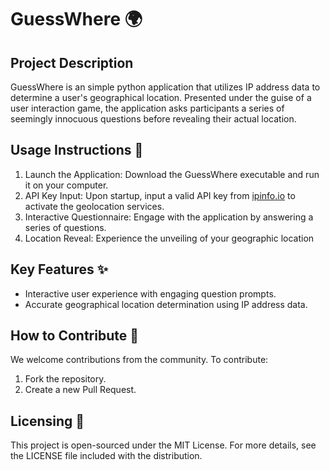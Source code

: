 # GuessWhere 🌍

## Project Description
GuessWhere is an simple python application that utilizes IP address data to determine a user's geographical location. Presented under the guise of a user interaction game, the application asks participants a series of seemingly innocuous questions before revealing their actual location.

## Usage Instructions 🚀
1. Launch the Application: Download the GuessWhere executable and run it on your computer.
2. API Key Input: Upon startup, input a valid API key from [ipinfo.io](https://ipinfo.io/) to activate the geolocation services.
3. Interactive Questionnaire: Engage with the application by answering a series of questions.
4. Location Reveal: Experience the unveiling of your geographic location

## Key Features ✨
- Interactive user experience with engaging question prompts.
- Accurate geographical location determination using IP address data.

## How to Contribute 🤝
We welcome contributions from the community. To contribute:
1. Fork the repository.
2. Create a new Pull Request.

## Licensing 📄
This project is open-sourced under the MIT License. For more details, see the LICENSE file included with the distribution.
